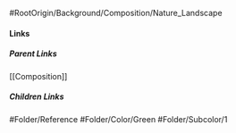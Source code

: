 #RootOrigin/Background/Composition/Nature_Landscape
#### Links
##### Parent Links
[[Composition]]
##### Children Links
#Folder/Reference
#Folder/Color/Green
#Folder/Subcolor/1
